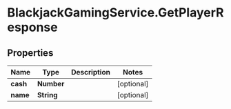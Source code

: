 # BlackjackGamingService.GetPlayerResponse

## Properties

Name | Type | Description | Notes
------------ | ------------- | ------------- | -------------
**cash** | **Number** |  | [optional] 
**name** | **String** |  | [optional] 


